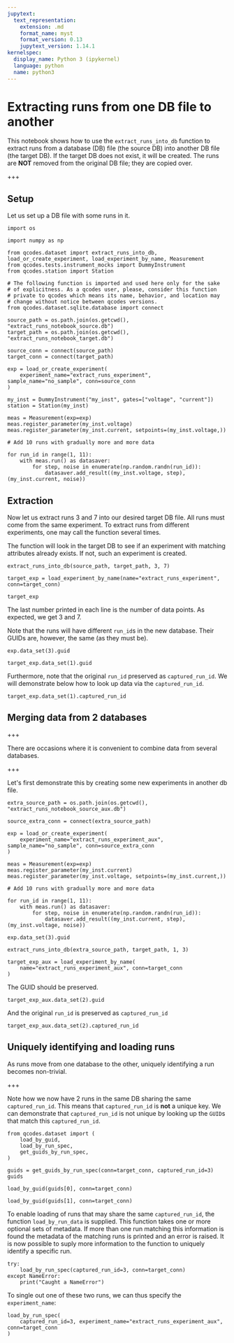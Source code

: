 ```yaml
---
jupytext:
  text_representation:
    extension: .md
    format_name: myst
    format_version: 0.13
    jupytext_version: 1.14.1
kernelspec:
  display_name: Python 3 (ipykernel)
  language: python
  name: python3
---
```


# Extracting runs from one DB file to another

This notebook shows how to use the `extract_runs_into_db` function to extract runs from a database (DB) file (the source DB) into another DB file (the target DB). If the target DB does not exist, it will be created. The runs are **NOT** removed from the original DB file; they are copied over.

+++

## Setup

Let us set up a DB file with some runs in it.

```{code-cell} ipython3
import os

import numpy as np

from qcodes.dataset import extract_runs_into_db, load_or_create_experiment, load_experiment_by_name, Measurement
from qcodes.tests.instrument_mocks import DummyInstrument
from qcodes.station import Station

# The following function is imported and used here only for the sake
# of explicitness. As a qcodes user, please, consider this function
# private to qcodes which means its name, behavior, and location may
# change without notice between qcodes versions.
from qcodes.dataset.sqlite.database import connect
```

```{code-cell} ipython3
source_path = os.path.join(os.getcwd(), "extract_runs_notebook_source.db")
target_path = os.path.join(os.getcwd(), "extract_runs_notebook_target.db")
```

```{code-cell} ipython3
source_conn = connect(source_path)
target_conn = connect(target_path)
```

```{code-cell} ipython3
exp = load_or_create_experiment(
    experiment_name="extract_runs_experiment", sample_name="no_sample", conn=source_conn
)

my_inst = DummyInstrument("my_inst", gates=["voltage", "current"])
station = Station(my_inst)
```

```{code-cell} ipython3
meas = Measurement(exp=exp)
meas.register_parameter(my_inst.voltage)
meas.register_parameter(my_inst.current, setpoints=(my_inst.voltage,))

# Add 10 runs with gradually more and more data

for run_id in range(1, 11):
    with meas.run() as datasaver:
        for step, noise in enumerate(np.random.randn(run_id)):
            datasaver.add_result((my_inst.voltage, step), (my_inst.current, noise))
```

## Extraction

Now let us extract runs 3 and 7 into our desired target DB file. All runs must come from the same experiment. To extract runs from different experiments, one may call the function several times.

The function will look in the target DB to see if an experiment with matching attributes already exists. If not, such an experiment is created.

```{code-cell} ipython3
extract_runs_into_db(source_path, target_path, 3, 7)
```

```{code-cell} ipython3
target_exp = load_experiment_by_name(name="extract_runs_experiment", conn=target_conn)
```

```{code-cell} ipython3
target_exp
```

The last number printed in each line is the number of data points. As expected, we get 3 and 7.

Note that the runs will have different `run_id`s in the new database. Their GUIDs are, however, the same (as they must be).

```{code-cell} ipython3
exp.data_set(3).guid
```

```{code-cell} ipython3
target_exp.data_set(1).guid
```

Furthermore, note that the original `run_id` preserved as `captured_run_id`. We will demonstrate below how to look up data via the `captured_run_id`.

```{code-cell} ipython3
target_exp.data_set(1).captured_run_id
```

## Merging data from 2 databases

+++

There are occasions where it is convenient to combine data from several databases.

+++

Let's first demonstrate this by creating some new experiments in another db file.

```{code-cell} ipython3
extra_source_path = os.path.join(os.getcwd(), "extract_runs_notebook_source_aux.db")
```

```{code-cell} ipython3
source_extra_conn = connect(extra_source_path)
```

```{code-cell} ipython3
exp = load_or_create_experiment(
    experiment_name="extract_runs_experiment_aux", sample_name="no_sample", conn=source_extra_conn
)
```

```{code-cell} ipython3
meas = Measurement(exp=exp)
meas.register_parameter(my_inst.current)
meas.register_parameter(my_inst.voltage, setpoints=(my_inst.current,))

# Add 10 runs with gradually more and more data

for run_id in range(1, 11):
    with meas.run() as datasaver:
        for step, noise in enumerate(np.random.randn(run_id)):
            datasaver.add_result((my_inst.current, step), (my_inst.voltage, noise))
```

```{code-cell} ipython3
exp.data_set(3).guid
```

```{code-cell} ipython3
extract_runs_into_db(extra_source_path, target_path, 1, 3)
```

```{code-cell} ipython3
target_exp_aux = load_experiment_by_name(
    name="extract_runs_experiment_aux", conn=target_conn
)
```

The GUID should be preserved.

```{code-cell} ipython3
target_exp_aux.data_set(2).guid
```

And the original `run_id` is preserved as `captured_run_id` 

```{code-cell} ipython3
target_exp_aux.data_set(2).captured_run_id
```

## Uniquely identifying and loading runs

As runs move from one database to the other, uniquely identifying a run becomes non-trivial.

+++

Note how we now have 2 runs in the same DB sharing the same `captured_run_id`. This means that `captured_run_id` is **not** a unique key. We can demonstrate that `captured_run_id` is not unique by looking up the `GUID`s that match this `captured_run_id`.

```{code-cell} ipython3
from qcodes.dataset import (
    load_by_guid,
    load_by_run_spec,
    get_guids_by_run_spec,
)
```

```{code-cell} ipython3
guids = get_guids_by_run_spec(conn=target_conn, captured_run_id=3)
guids
```

```{code-cell} ipython3
load_by_guid(guids[0], conn=target_conn)
```

```{code-cell} ipython3
load_by_guid(guids[1], conn=target_conn)
```

To enable loading of runs that may share the same `captured_run_id`, the function `load_by_run_data` is supplied.
This function takes one or more optional sets of metadata. If more than one run matching this information is found the metadata of the matching runs is printed and an error is raised. It is now possible to suply more information to the function to uniquely identify a specific run.

```{code-cell} ipython3
try:
    load_by_run_spec(captured_run_id=3, conn=target_conn)
except NameError:
    print("Caught a NameError")
```

To single out one of these two runs, we can thus specify the `experiment_name`:

```{code-cell} ipython3
load_by_run_spec(
    captured_run_id=3, experiment_name="extract_runs_experiment_aux", conn=target_conn
)
```
